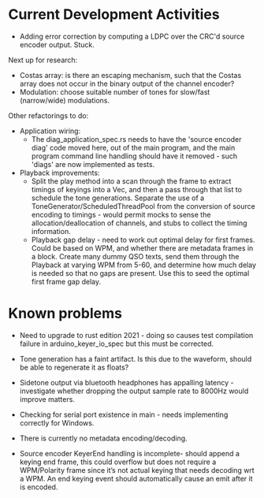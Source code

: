 # Current Development Activities

* Adding error correction by computing a LDPC over the CRC'd source encoder output. Stuck.

Next up for research:
* Costas array: is there an escaping mechanism, such that the Costas array does not occur in the binary output of the
  channel encoder?
* Modulation: choose suitable number of tones for slow/fast (narrow/wide) modulations.

Other refactorings to do:
* Application wiring:
  * The diag_application_spec.rs needs to have the 'source encoder diag' code moved here, out of the main
    program, and the main program command line handling should have it removed - such 'diags' are now implemented
    as tests.
* Playback improvements:
  * Split the play method into a scan through the frame to extract timings of keyings into a Vec, and then a pass 
   through that list to schedule the tone generations. Separate the use of a ToneGenerator/ScheduledThreadPool from the
   conversion of source encoding to timings - would permit mocks to sense the allocation/deallocation of channels, and
   stubs to collect the timing information.
  * Playback gap delay - need to work out optimal delay for first frames. Could be based on WPM, and whether there are
   metadata frames in a block. Create many dummy QSO texts, send them through the Playback at varying WPM from 5-60, and
   determine how much delay is needed so that no gaps are present. Use this to seed the optimal first frame gap delay.


# Known problems
* Need to upgrade to rust edition 2021 - doing so causes test compilation failure in arduino_keyer_io_spec but this must
  be corrected.

* Tone generation has a faint artifact. Is this due to the waveform, should be able to regenerate it as floats?

* Sidetone output via bluetooth headphones has appalling latency - investigate whether dropping the output sample 
  rate to 8000Hz would improve matters.

* Checking for serial port existence in main - needs implementing correctly for Windows.

* There is currently no metadata encoding/decoding.

* Source encoder KeyerEnd handling is incomplete- should append a keying end frame, this could overflow but does not
require a WPM/Polarity frame since it’s not actual keying that needs decoding wrt a WPM. An end keying event should
automatically cause an emit after it is encoded.
